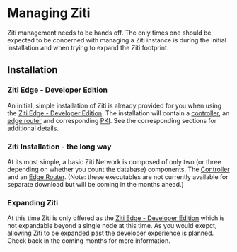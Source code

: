 # Managing Ziti

Ziti management needs to be hands off. The only times one should be expected to be concerned with managing a Ziti
instance is during the initial installation and when trying to expand the Ziti footprint.

## Installation

### Ziti Edge - Developer Edition

An initial, simple installation of Ziti is already provided for you when using the [Ziti Edge - Developer
Edition](~/ziti/quickstarts/networks-overview.md).  The installation will contain a
[controller](./controller.md), an [edge router](./edge-router.md) and corresponding
[PKI](~/ziti/manage/pki.md). See the corresponding sections for additional details.

### Ziti Installation - the long way

At its most simple, a basic Ziti Network is composed of only two (or three depending on whether you count the database)
components. The [Controller](~/ziti/manage/controller.md) and an [Edge Router](~/ziti/manage/edge-router.md).
(Note: these executables are not currently available for separate download but will be coming in the months ahead.)

### Expanding Ziti

At this time Ziti is only offered as the [Ziti Edge - Developer
Edition](https://aws.amazon.com/marketplace/pp/B07YZLKMLV) which is not expandable beyond a single node at this time. As
you would exepct, allowing Ziti to be expanded past the developer experience is planned. Check back in the coming months for more information.

